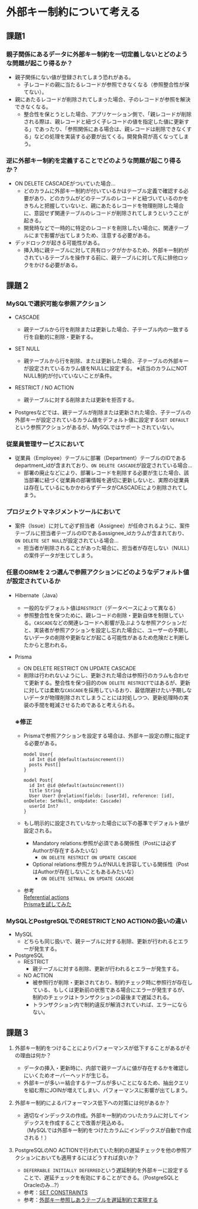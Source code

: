# 外部キー制約について考える

## 課題1
### 親子関係にあるデータに外部キー制約を一切定義しないとどのような問題が起こり得るか？
- 親子関係にない値が登録されてしまう恐れがある。
  - 子レコードの親に当たるレコードが参照できなくなる（参照整合性が保てない）。
- 親にあたるレコードが削除されてしまった場合、子のレコードが参照を解決できなくなる。
  - 整合性を保とうとした場合、アプリケーション側で、「親レコードが削除される際は、親レコードと紐づく子レコードの値を指定した値に更新する」であったり、「参照関係にある場合は、親レコードは削除できなくする」などの処理を実装する必要が出てくる。開発負荷が高くなってしまう。

### 逆に外部キー制約を定義することでどのような問題が起こり得るか？
- ON DELETE CASCADEがついていた場合…
  - どのカラムに外部キー制約が付いているかはテーブル定義で確認する必要があり、どのカラムがどのテーブルのレコードと紐づいているのかをきちんと把握していないと、親にあたるレコードを物理削除した場合に、意図せず関連テーブルのレコードが削除されてしまうということが起きる。
  - 開発時などで一時的に特定のレコードを削除したい場合に、関連テーブルにまで影響が出てしまうため、注意する必要がある。
- デッドロックが起きる可能性がある。
  - 挿入時に親テーブルに対して共有ロックがかかるため、外部キー制約がされているテーブルを操作する前に、親テーブルに対して先に排他ロックをかける必要がある。

## 課題２
### MySQLで選択可能な参照アクション
- CASCADE
  - 親テーブルから行を削除または更新した場合、子テーブル内の一致する行を自動的に削除・更新する。
- SET NULL
  - 親テーブルから行を削除、または更新した場合、子テーブルの外部キーが設定されているカラム値をNULLに設定する。
  ※該当のカラムにNOT NULL制約が付いていないことが条件。
- RESTRICT / NO ACTION
  - 親テーブルに対する削除または更新を拒否する。

- Postgresなどでは、親テーブルが削除または更新された場合、子テーブルの外部キーが設定されているカラム値をデフォルト値に設定する`SET DEFAULT`という参照アクションがあるが、MySQLではサポートされていない。

### 従業員管理サービスにおいて
- 従業員（Employee）テーブルに部署（Department）テーブルのIDであるdepartment_idが含まれており、`ON DELETE CASCADE`が設定されている場合…
  - 部署の廃止などにより、部署レコードを削除する必要が生じた場合、該当部署に紐づく従業員の部署情報を適切に更新しないと、実際の従業員は存在しているにもかかわらずデータがCASCADEにより削除されてしまう。

### プロジェクトマネジメントツールにおいて
- 案件（Issue）に対して必ず担当者（Assignee）が任命されるように、案件テーブルに担当者テーブルのIDであるassignee_idカラムが含まれており、`ON DELETE SET NULL`が設定されている場合…
  - 担当者が削除されることがあった場合に、担当者が存在しない（NULL）の案件データが生じてしまう。

### 任意のORMを２つ選んで参照アクションにどのようなデフォルト値が設定されているか
- Hibernate（Java）
  - 一般的なデフォルト値は`RESTRICT`（データベースによって異なる）
  - 参照整合性を保つために、親レコードの削除・更新自体を制限している。`CASCADE`などの関連レコードへ影響が及ぶような参照アクションだと、実装者が参照アクションを設定し忘れた場合に、ユーザーの予期しないデータの削除や更新などが起こる可能性があるため危険だと判断したからと思われる。

- Prisma
  - ON DELETE RESTRICT ON UPDATE CASCADE
  - 削除は行われないようにし、更新された場合は参照行のカラムも合わせて更新する。整合性を保つ目的の`ON DELETE RESTRICT`ではあるが、更新に対しては柔軟な`CASCADE`を採用しているおり、最低限避けたい予期しないデータが物理削除されてしまうことには対処しつつ、更新処理時の実装の手間を軽減させるためであると考えられる。
  
  ### ※修正
  - Prismaで参照アクションを設定する場合は、外部キー設定の際に指定する必要がある。
    ```
    model User{
      id Int @id @default(autoincrement())
      posts Post[]
    }

    model Post{
      id Int @id @default(autoincrement())
      title String
      User User? @relation(fields: [userId], reference: [id], onDelete: SetNull, onUpdate: Cascade)
      userId Int?
    }
    ```
  - もし明示的に設定されていなかった場合に以下の基準でデフォルト値が設定される。
    - Mandatory relations:参照が必須である関係性（Postには必ずAuthorが存在するみたいな）
      - `ON DELETE RESTRICT ON UPDATE CASCADE`
    - Optional relations:参照カラムがNULLを許容している関係性（PostはAuthorが存在しないこともあるみたいな）
      - `ON DELETE SETNULL ON UPDATE CASCADE`
    
  - 参考  
      [Referential actions](https://www.prisma.io/docs/concepts/components/prisma-schema/relations/referential-actions#referential-action-defaults)  
      [Prismaを試してみた](https://www.wheatandcat.me/entry/2022/04/05/234109)

### MySQLとPostgreSQLでのRESTRICTとNO ACTIONの扱いの違い
- MySQL
  - どちらも同じ扱いで、親テーブルに対する削除、更新が行われるとエラーが発生する。
- PostgreSQL
  - RESTRICT
    - 親テーブルに対する削除、更新が行われるとエラーが発生する。
  - NO ACTION
    - 被参照行が削除・更新されており、制約チェック時に参照行が存在している、もしくは更新前の状態である場合にエラーが発生するが、制約のチェックはトランザクションの最後まで遅延される。
    - トランザクション内で制約違反が解消されていれば、エラーにならない。

## 課題３
1. 外部キー制約をつけることによりパフォーマンスが低下することがあるがその理由は何か？
    - データの挿入・更新時に、内部で親テーブルに値が存在するかを確認しにいくためオーバーヘッドが生じる。
    - 外部キーが多い＝結合するテーブルが多いことになるため、抽出クエリを組む際にJOINが増えてしまい、パフォーマンスに影響が出てしまう。

2. 外部キー制約によるパフォーマンス低下への対策には何があるか？
    - 適切なインデックスの作成。外部キー制約のついたカラムに対してインデックスを作成することで改善が見込める。  
    （MySQLでは外部キー制約をつけたカラムにインデックスが自動で作成される！）

3. PostgreSQLのNO ACTIONで行われていた制約の遅延チェックを他の参照アクションにおいても適用するにはどうすれば良いか？
    - `DEFERRABLE INITIALLY DEFERRED`という遅延制約を外部キーに設定することで、遅延チェックを有効にすることができる。（PostgreSQLとOracleのみ...?）
    - 参考：[SET CONSTRAINTS](https://www.postgresql.jp/document/8.1/html/sql-set-constraints.html)
    - 参考：[外部キー参照しあうテーブルを遅延制約で実現する](https://cs.hatenablog.jp/entry/2013/07/12/235046)
